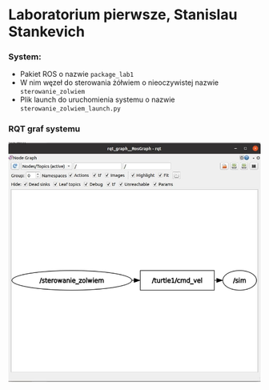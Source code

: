 # Laboratorium pierwsze, Stanislau Stankevich
### System:
- Pakiet ROS o nazwie `package_lab1`
- W nim węzeł do sterowania żółwiem o nieoczywistej nazwie `sterowanie_zolwiem`
- Plik launch do uruchomienia systemu o nazwie `sterowanie_zolwiem_launch.py`
### RQT graf systemu 
![rqt graph](./rqt_graph.jpg)
